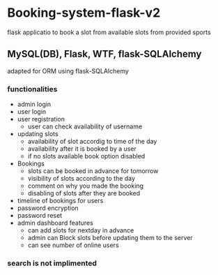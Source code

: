 # Booking-system-flask-v2

flask applicatio to book a slot from available slots from provided sports

## MySQL(DB), Flask, WTF, flask-SQLAlchemy

adapted for ORM using flask-SQLAlchemy

### functionalities

- admin login
- user login
- user registration
  - user can check availability of username
- updating slots
  - availability of slot accordig to time of the day
  - availability after it is booked by a user
  - if no slots available book option disabled
- Bookings
  - slots can be booked in advance for tomorrow
  - visibility of slots according to the day
  - comment on why you made the booking
  - disabling of slots after they are booked
- timeline of bookings for users
- password encryption
- password reset
- admin dashboard features
  - can add slots for nextday in advance
  - admin can Block slots before updating them to the server
  - can see number of online users

### search is not implimented

